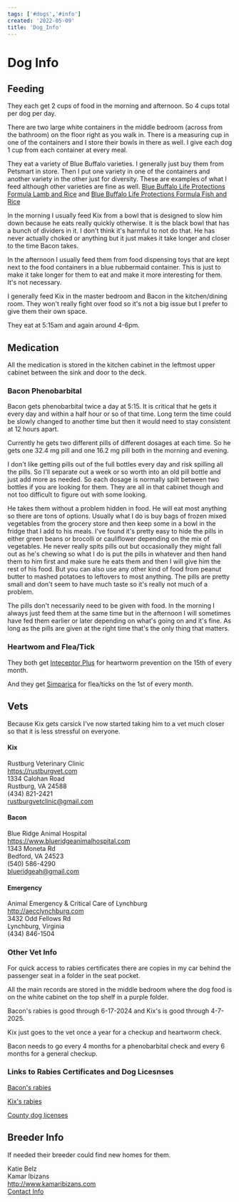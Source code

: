 ```yaml
---
tags: ['#dogs','#info']
created: '2022-05-09'
title: 'Dog_Info'
---
```

# Dog Info

## Feeding
They each get 2 cups of food in the morning and afternoon. So 4 cups total per dog per day.

There are two large white containers in the middle bedroom (across from the bathroom) on the floor right as you walk in. There is a measuring cup in one of the containers and I store their bowls in there as well. I give each dog 1 cup from each container at every meal.

They eat a variety of Blue Buffalo varieties. I generally just buy them from Petsmart in store. Then I put one variety in one of the containers and another variety in the other just for diversity. These are examples of what I feed although other varieties are fine as well. [Blue Buffalo Life Protections Formula Lamb and Rice](https://www.petsmart.com/dog/food/dry-food/blue-buffalo-life-protection-formulaandtrade--adult-dry-dog-food---natural-lamb-5079775.html) and [Blue Buffalo Life Protections Formula Fish and Rice](https://www.petsmart.com/dog/food/dry-food/blue-buffalo-life-protection-formulaandtrade--adult-dry-dog-food---natural-fish-5108730.html)

In the morning I usually feed Kix from a bowl that is designed to slow him down because he eats really quickly otherwise. It is the black bowl that has a bunch of dividers in it. I don't think it's harmful to not do that. He has never actually choked or anything but it just makes it take longer and closer to the time Bacon takes.

In the afternoon I usually feed them from food dispensing toys that are kept next to the food containers in a blue rubbermaid container. This is just to make it take longer for them to eat and make it more interesting for them. It's not necessary.

I generally feed Kix in the master bedroom and Bacon in the kitchen/dining room. They won't really fight over food so it's not a big issue but I prefer to give them their own space.

They eat at 5:15am and again around 4-6pm.


## Medication
All the medication is stored in the kitchen cabinet in the leftmost upper cabinet between the sink and door to the deck.

### Bacon Phenobarbital
Bacon gets phenobarbital twice a day at 5:15. It is critical that he gets it every day and within a half hour or so of that time. Long term the time could be slowly changed to another time but then it would need to stay consistent at 12 hours apart.

Currently he gets two different pills of different dosages at each time. So he gets one 32.4 mg pill and one 16.2 mg pill both in the morning and evening.

I don't like getting pills out of the full bottles every day and risk spilling all the pills. So I'll separate out a week or so worth into an old pill bottle and just add more as needed. So each dosage is normally spilt between two bottles if you are looking for them. They are all in that cabinet though and not too difficult to figure out with some looking. 

He takes them without a problem hidden in food. He will eat most anything so there are tons of options. Usually what I do is buy bags of frozen mixed vegetables from the grocery store and then keep some in a bowl in the fridge that I add to his meals. I've found it's pretty easy to hide the pills in either green beans or brocolli or cauliflower depending on the mix of vegetables. He never really spits pills out but occasionally they might fall out as he's chewing so what I do is put the pills in whatever and then hand them to him first and make sure he eats them and then I will give him the rest of his food. But you can also use any other kind of food from peanut butter to mashed potatoes to leftovers to most anything. The pills are pretty small and don't seem to have much taste so it's really not much of a problem.

The pills don't necessarily need to be given with food. In the morning I always just feed them at the same time but in the afternoon I will sometimes have fed them earlier or later depending on what's going on and it's fine. As long as the pills are given at the right time that's the only thing that matters. 

### Heartwom and Flea/Tick
They both get [Inteceptor Plus](https://www.chewy.com/interceptor-plus-chew-dogs-501-100/dp/172984) for heartworm prevention on the 15th of every month.

And they get [Simparica](https://www.chewy.com/simparica-chewable-tablet-dogs-441-88/dp/173129) for flea/ticks on the 1st of every month.

 
## Vets
Because Kix gets carsick I've now started taking him to a vet much closer so that it is less stressful on everyone.

#### Kix
Rustburg Veterinary Clinic  
https://rustburgvet.com  
1334 Calohan Road  
Rustburg, VA 24588  
(434) 821-2421  
rustburgvetclinic@gmail.com  

#### Bacon
Blue Ridge Animal Hospital  
https://www.blueridgeanimalhospital.com  
1343 Moneta Rd  
Bedford, VA 24523  
(540) 586-4290  
blueridgeah@gmail.com  

#### Emergency
Animal Emergency & Critical Care of Lynchburg  
http://aecclynchburg.com  
3432 Odd Fellows Rd  
Lynchburg, Virginia  
(434) 846-1504  

### Other Vet Info
For quick access to rabies certificates there are copies in my car behind the passenger seat in a folder in the seat pocket.

All the main records are stored in the middle bedroom where the dog food is on the white cabinet on the top shelf in a purple folder.

Bacon's rabies is good through 6-17-2024 and Kix's is good through 4-7-2025.

Kix just goes to the vet once a year for a checkup and heartworm check.

Bacon needs to go every 4 months for a phenobarbital check and every 6 months for a general checkup.

### Links to Rabies Certificates and Dog Licesnses
[Bacon's rabies](https://drive.google.com/file/d/1saDtCGlEQC-CG74eKzZaACxxhQpjRhmA/view?usp=sharing)

[Kix's rabies](https://drive.google.com/file/d/1nz3TS-kLoCS_wxudkQM_DayK4HvgQRus/view?usp=sharing)

[County dog licenses](https://drive.google.com/file/d/17F_y0mD5w9GUyC2d7M8pMJrQiWOS2jih/view?usp=sharing)


## Breeder Info
If needed their breeder could find new homes for them.

Katie Belz  
Kamar Ibizans  
http://www.kamaribizans.com  
[Contact Info](https://drive.google.com/file/d/1qVyqL9BYJ8hMexqNcduY8OCzgo_XnMBB/view?usp=sharing)



